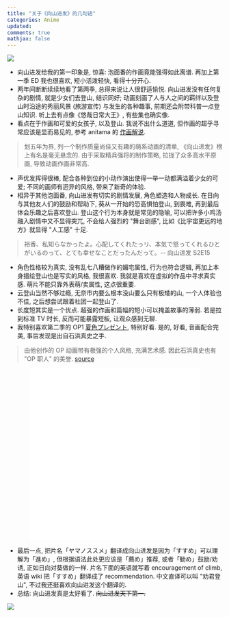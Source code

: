 ```yaml
---
title: "关于《向山进发》的几句话"
categories: Anime
updated: 
comments: true
mathjax: false
---
```


![](https://shiina18.github.io/assets/posts/images/20200616174916638_9005.png)

<!-- more -->

- 向山进发给我的第一印象是, 惊喜: 泡面番的作画竟能强得如此离谱. 再加上第一季 ED 我也很喜欢, 短小活泼轻快, 看得十分开心.
- 两年间断断续续地看了第两季, 总得来说让人很舒适愉悦. 向山进发没有任何复杂的剧情, 就是少女们去登山, 结识同好; 动画刻画了人与人之间的羁绊以及登山时沿途的秀丽风景 (旅游宣传) 与发生的各种趣事, 前期还会附带科普一点登山知识. 听上去有点像《悠哉日常大王》, 有些集也确实像. 
- 看点在于作画和可爱的女孩子, 以及登山. 我说不出什么道道, 但作画的超乎寻常应该是显而易见的, 参考 anitama 的 [作画解说](https://zhuanlan.zhihu.com/p/36560576).

> 划五年为界, 列一个制作质量尚佳又有趣的萌系动画的清单, 《向山进发》榜上有名是毫无悬念的. 由于采取精兵强将的制作策略, 拉拢了众多高水平原画, 导致动画作画非常高.

- 声优发挥得很棒, 配合各种到位的小动作演出使得一举一动都满溢着少女的可爱; 不同的画师有迥异的风格, 带来了新奇的体验.
- 相异于其他泡面番, 向山进发有切实的剧情发展, 角色塑造和人物成长. 在日向与其他友人们的鼓励和帮助下, 葵从一开始的恐高惧怕登山, 到畏难, 再到最后体会乐趣之后喜欢登山. 登山这个行为本身就是常见的隐喻, 可以把许多小鸡汤融入剧情中又不显得突兀, 不会给人强烈的 "舞台剧感", 比如《比宇宙更远的地方》就显得 "人工感" 十足.

> 裕香、私知らなかったよ。心配してくれたっリ、本気で怒ってくれるひとがいるのって、とても幸せなことだったんだって。-- 向山进发 S2E15

- 角色性格较为真实, 没有乱七八糟做作的媚宅属性, 行为也符合逻辑, 再加上本身描绘登山也是写实的风格, 我很喜欢. 我就是喜欢在虚拟的作品中寻求真实感. 萌片不能只靠外表萌/卖属性, 这点很重要.
- 云登山当然不够过瘾, 无奈市内要么根本没山要么只有极矮的山, 一个人体验也不佳, 之后想尝试跟着社团一起登山了.
- 长度短其实是一个优点. 超强的作画和篇幅的短小可以掩盖故事的薄弱. 若是拉到标准 TV 时长, 反而可能暴露短板, 让观众感到无聊.
- 我特别喜欢第二季的 OP1 [夏色プレゼント](https://www.bilibili.com/video/BV1Bs411B7hJ?p=16), 特别好看. 是的, 好看, 音画配合完美, 事后发现是出自石浜真史之手.

> 由他创作的 OP 动画带有极强的个人风格, 充满艺术感. 因此石浜真史也有 "OP 职人" 的美誉. [source](https://www.zhihu.com/question/64273257/answer/432663049)

<p align="center">
<iframe src="//player.bilibili.com/player.html?aid=4664192&bvid=BV1Bs411B7hJ&cid=7566915&page=16" width="400" height="400" scrolling="no" border="0" frameborder="no" framespacing="0" allowfullscreen="true"> </iframe>
</p>

- 最后一点, 把片名「ヤマノススメ」翻译成向山进发是因为「すすめ」可以理解为「進め」, 但根据语法此处更应该是「薦め」推荐, 或者「勧め」鼓励/劝诱, 正如日向对葵做的一样. 片名下面的英语就写着 encouragement of climb, 英语 wiki 把「すすめ」翻译成了 recommendation. 中文直译可以叫 "劝君登山", 不过我还挺喜欢向山进发这个翻译的.
- 总结: 向山进发真是太好看了. ~~向山进发天下第一.~~

![](https://shiina18.github.io/assets/posts/images/20200616151206014_30302.jpg)